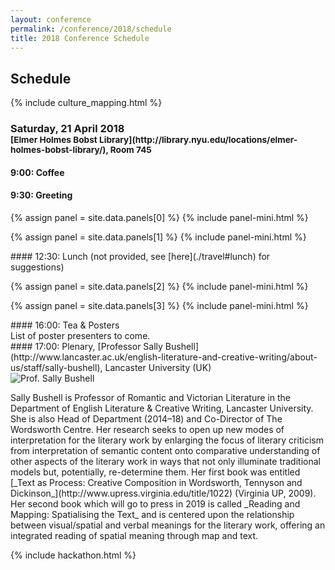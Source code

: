 ```yaml
---
layout: conference
permalink: /conference/2018/schedule
title: 2018 Conference Schedule
---
```


## Schedule

{% include culture_mapping.html %} 

<h3>Saturday, 21 April 2018 <br />
<small>[Elmer Holmes Bobst
Library](http://library.nyu.edu/locations/elmer-holmes-bobst-library/), Room
745</small></h3>

<div class="row">
<div class="col-12">

#### 9:00: Coffee

</div></div>
<div class="row">
<div class="col-12">

#### 9:30: Greeting

</div></div>
{% assign panel = site.data.panels[0] %}
{% include panel-mini.html %}

{% assign panel = site.data.panels[1] %}
{% include panel-mini.html %}

<div class="row">
<div class="col-12">
#### 12:30: Lunch (not provided, see [here](./travel#lunch) for suggestions)
</div></div>

{% assign panel = site.data.panels[2] %}
{% include panel-mini.html %}

{% assign panel = site.data.panels[3] %}
{% include panel-mini.html %}

<div class="row">
<div class="col-12">
#### 16:00: Tea & Posters
</div></div>
<div class="row mb-3">
<div class="col-3">
</div> 
<div class="col-9">
List of poster presenters to come.
</div></div>

<div class="row">
<div class="col-12">
#### 17:00: Plenary, [Professor Sally Bushell](http://www.lancaster.ac.uk/english-literature-and-creative-writing/about-us/staff/sally-bushell), Lancaster University (UK)
</div></div>
<div class="row mb-3">
<div class="col-3">
<img src="https://i.imgur.com/pf6RDw3.jpg" class="img-thumbnail" alt="Prof. Sally Bushell" />
</div> 
<div class="col-9">
<p class="small">Sally Bushell is Professor of Romantic and Victorian Literature in the Department of English Literature & Creative Writing, Lancaster University. She is also Head of Department (2014–18) and Co-Director of The Wordsworth Centre. Her research seeks to open up new modes of interpretation for the literary
work by enlarging the focus of literary criticism from interpretation of
semantic content onto comparative understanding of other aspects of the
literary work in ways that not only illuminate traditional models but,
potentially, re-determine them.  Her first book was entitled [_Text as Process:
Creative Composition in Wordsworth, Tennyson and
Dickinson_](http://www.upress.virginia.edu/title/1022) (Virginia UP, 2009). 
Her second book which will go to press in 2019 is called _Reading and Mapping:
Spatialising the Text_ and is centered upon the relationship between
visual/spatial and verbal meanings for the literary work, offering an
integrated reading of spatial meaning through map and text. </p>


<!-- She is also -->
<!-- interested in future ways of reading and spatializing literature through the -->
<!-- digital medium and is PI on a major (£900,000) AHRC project: “Creating a -->
<!-- Chronotopic Ground for the Mapping of Literary Texts” (2017-2020) which -->
<!-- enables the generation of a map or spatial visualization out of the text -->
<!-- itself for any work of literature (with or without real-world correspondence) -->
<!-- and adapts gaming platforms to create new ways of reading literature in -->
<!-- digital space that combine text and image in an iterative way. -->

</div></div>

{% include hackathon.html %}

